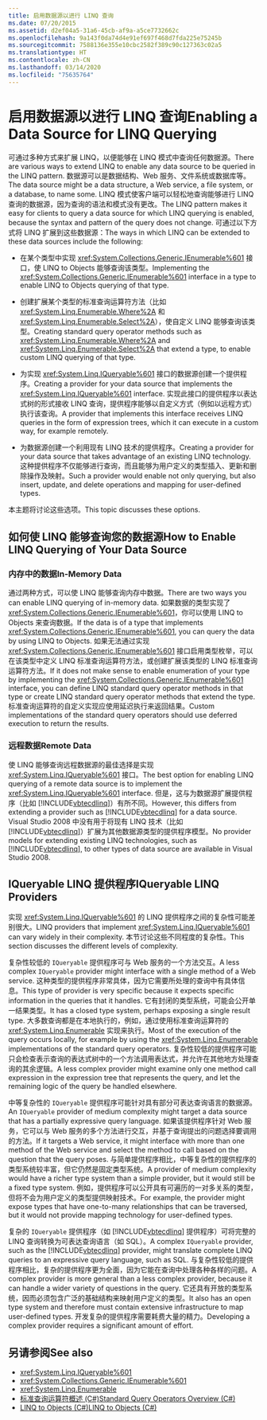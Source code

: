 ```yaml
---
title: 启用数据源以进行 LINQ 查询
ms.date: 07/20/2015
ms.assetid: d2ef04a5-31a6-45cb-af9a-a5ce7732662c
ms.openlocfilehash: 9a143f0da74d4e91ef697f468d7fda225e75245b
ms.sourcegitcommit: 7588136e355e10cbc2582f389c90c127363c02a5
ms.translationtype: HT
ms.contentlocale: zh-CN
ms.lasthandoff: 03/14/2020
ms.locfileid: "75635764"
---
```

# <a name="enabling-a-data-source-for-linq-querying"></a><span data-ttu-id="14ea3-102">启用数据源以进行 LINQ 查询</span><span class="sxs-lookup"><span data-stu-id="14ea3-102">Enabling a Data Source for LINQ Querying</span></span>
<span data-ttu-id="14ea3-103">可通过多种方式来扩展 LINQ，以便能够在 LINQ 模式中查询任何数据源。</span><span class="sxs-lookup"><span data-stu-id="14ea3-103">There are various ways to extend LINQ to enable any data source to be queried in the LINQ pattern.</span></span> <span data-ttu-id="14ea3-104">数据源可以是数据结构、Web 服务、文件系统或数据库等。</span><span class="sxs-lookup"><span data-stu-id="14ea3-104">The data source might be a data structure, a Web service, a file system, or a database, to name some.</span></span> <span data-ttu-id="14ea3-105">LINQ 模式使客户端可以轻松地查询能够进行 LINQ 查询的数据源，因为查询的语法和模式没有更改。</span><span class="sxs-lookup"><span data-stu-id="14ea3-105">The LINQ pattern makes it easy for clients to query a data source for which LINQ querying is enabled, because the syntax and pattern of the query does not change.</span></span> <span data-ttu-id="14ea3-106">可通过以下方式将 LINQ 扩展到这些数据源：</span><span class="sxs-lookup"><span data-stu-id="14ea3-106">The ways in which LINQ can be extended to these data sources include the following:</span></span>  
  
- <span data-ttu-id="14ea3-107">在某个类型中实现 <xref:System.Collections.Generic.IEnumerable%601> 接口，使 LINQ to Objects 能够查询该类型。</span><span class="sxs-lookup"><span data-stu-id="14ea3-107">Implementing the <xref:System.Collections.Generic.IEnumerable%601> interface in a type to enable LINQ to Objects querying of that type.</span></span>  
  
- <span data-ttu-id="14ea3-108">创建扩展某个类型的标准查询运算符方法（比如 <xref:System.Linq.Enumerable.Where%2A> 和 <xref:System.Linq.Enumerable.Select%2A>），使自定义 LINQ 能够查询该类型。</span><span class="sxs-lookup"><span data-stu-id="14ea3-108">Creating standard query operator methods such as <xref:System.Linq.Enumerable.Where%2A> and <xref:System.Linq.Enumerable.Select%2A> that extend a type, to enable custom LINQ querying of that type.</span></span>  
  
- <span data-ttu-id="14ea3-109">为实现 <xref:System.Linq.IQueryable%601> 接口的数据源创建一个提供程序。</span><span class="sxs-lookup"><span data-stu-id="14ea3-109">Creating a provider for your data source that implements the <xref:System.Linq.IQueryable%601> interface.</span></span> <span data-ttu-id="14ea3-110">实现此接口的提供程序以表达式树的形式接收 LINQ 查询，提供程序能够以自定义方式（例如以远程方式）执行该查询。</span><span class="sxs-lookup"><span data-stu-id="14ea3-110">A provider that implements this interface receives LINQ queries in the form of expression trees, which it can execute in a custom way, for example remotely.</span></span>  
  
- <span data-ttu-id="14ea3-111">为数据源创建一个利用现有 LINQ 技术的提供程序。</span><span class="sxs-lookup"><span data-stu-id="14ea3-111">Creating a provider for your data source that takes advantage of an existing LINQ technology.</span></span> <span data-ttu-id="14ea3-112">这种提供程序不仅能够进行查询，而且能够为用户定义的类型插入、更新和删除操作及映射。</span><span class="sxs-lookup"><span data-stu-id="14ea3-112">Such a provider would enable not only querying, but also insert, update, and delete operations and mapping for user-defined types.</span></span>  
  
 <span data-ttu-id="14ea3-113">本主题将讨论这些选项。</span><span class="sxs-lookup"><span data-stu-id="14ea3-113">This topic discusses these options.</span></span>  
  
## <a name="how-to-enable-linq-querying-of-your-data-source"></a><span data-ttu-id="14ea3-114">如何使 LINQ 能够查询您的数据源</span><span class="sxs-lookup"><span data-stu-id="14ea3-114">How to Enable LINQ Querying of Your Data Source</span></span>  
  
### <a name="in-memory-data"></a><span data-ttu-id="14ea3-115">内存中的数据</span><span class="sxs-lookup"><span data-stu-id="14ea3-115">In-Memory Data</span></span>  
 <span data-ttu-id="14ea3-116">通过两种方式，可以使 LINQ 能够查询内存中数据。</span><span class="sxs-lookup"><span data-stu-id="14ea3-116">There are two ways you can enable LINQ querying of in-memory data.</span></span> <span data-ttu-id="14ea3-117">如果数据的类型实现了 <xref:System.Collections.Generic.IEnumerable%601>，你可以使用 LINQ to Objects 来查询数据。</span><span class="sxs-lookup"><span data-stu-id="14ea3-117">If the data is of a type that implements <xref:System.Collections.Generic.IEnumerable%601>, you can query the data by using LINQ to Objects.</span></span> <span data-ttu-id="14ea3-118">如果无法通过实现 <xref:System.Collections.Generic.IEnumerable%601> 接口启用类型枚举，可以在该类型中定义 LINQ 标准查询运算符方法，或创建扩展该类型的 LINQ 标准查询运算符方法。</span><span class="sxs-lookup"><span data-stu-id="14ea3-118">If it does not make sense to enable enumeration of your type by implementing the <xref:System.Collections.Generic.IEnumerable%601> interface, you can define LINQ standard query operator methods in that type or create LINQ standard query operator methods that extend the type.</span></span> <span data-ttu-id="14ea3-119">标准查询运算符的自定义实现应使用延迟执行来返回结果。</span><span class="sxs-lookup"><span data-stu-id="14ea3-119">Custom implementations of the standard query operators should use deferred execution to return the results.</span></span>  
  
### <a name="remote-data"></a><span data-ttu-id="14ea3-120">远程数据</span><span class="sxs-lookup"><span data-stu-id="14ea3-120">Remote Data</span></span>  
 <span data-ttu-id="14ea3-121">使 LINQ 能够查询远程数据源的最佳选择是实现 <xref:System.Linq.IQueryable%601> 接口。</span><span class="sxs-lookup"><span data-stu-id="14ea3-121">The best option for enabling LINQ querying of a remote data source is to implement the <xref:System.Linq.IQueryable%601> interface.</span></span> <span data-ttu-id="14ea3-122">但是，这与为数据源扩展提供程序（比如 [!INCLUDE[vbtecdlinq](~/includes/vbtecdlinq-md.md)]）有所不同。</span><span class="sxs-lookup"><span data-stu-id="14ea3-122">However, this differs from extending a provider such as [!INCLUDE[vbtecdlinq](~/includes/vbtecdlinq-md.md)] for a data source.</span></span> <span data-ttu-id="14ea3-123">Visual Studio 2008 中没有用于将现有 LINQ 技术（比如 [!INCLUDE[vbtecdlinq](~/includes/vbtecdlinq-md.md)]）扩展为其他数据源类型的提供程序模型。</span><span class="sxs-lookup"><span data-stu-id="14ea3-123">No provider models for extending existing LINQ technologies, such as [!INCLUDE[vbtecdlinq](~/includes/vbtecdlinq-md.md)], to other types of data source are available in Visual Studio 2008.</span></span>
  
## <a name="iqueryable-linq-providers"></a><span data-ttu-id="14ea3-124">IQueryable LINQ 提供程序</span><span class="sxs-lookup"><span data-stu-id="14ea3-124">IQueryable LINQ Providers</span></span>  
 <span data-ttu-id="14ea3-125">实现 <xref:System.Linq.IQueryable%601> 的 LINQ 提供程序之间的复杂性可能差别很大。</span><span class="sxs-lookup"><span data-stu-id="14ea3-125">LINQ providers that implement <xref:System.Linq.IQueryable%601> can vary widely in their complexity.</span></span> <span data-ttu-id="14ea3-126">本节讨论这些不同程度的复杂性。</span><span class="sxs-lookup"><span data-stu-id="14ea3-126">This section discusses the different levels of complexity.</span></span>  
  
 <span data-ttu-id="14ea3-127">复杂性较低的 `IQueryable` 提供程序可与 Web 服务的一个方法交互。</span><span class="sxs-lookup"><span data-stu-id="14ea3-127">A less complex `IQueryable` provider might interface with a single method of a Web service.</span></span> <span data-ttu-id="14ea3-128">这种类型的提供程序非常具体，因为它需要所处理的查询中有具体信息。</span><span class="sxs-lookup"><span data-stu-id="14ea3-128">This type of provider is very specific because it expects specific information in the queries that it handles.</span></span> <span data-ttu-id="14ea3-129">它有封闭的类型系统，可能会公开单一结果类型。</span><span class="sxs-lookup"><span data-stu-id="14ea3-129">It has a closed type system, perhaps exposing a single result type.</span></span> <span data-ttu-id="14ea3-130">大多数查询都是在本地执行的，例如，通过使用标准查询运算符的 <xref:System.Linq.Enumerable> 实现来执行。</span><span class="sxs-lookup"><span data-stu-id="14ea3-130">Most of the execution of the query occurs locally, for example by using the <xref:System.Linq.Enumerable> implementations of the standard query operators.</span></span> <span data-ttu-id="14ea3-131">复杂性较低的提供程序可能只会检查表示查询的表达式树中的一个方法调用表达式，并允许在其他地方处理查询的其余逻辑。</span><span class="sxs-lookup"><span data-stu-id="14ea3-131">A less complex provider might examine only one method call expression in the expression tree that represents the query, and let the remaining logic of the query be handled elsewhere.</span></span>  
  
 <span data-ttu-id="14ea3-132">中等复杂性的 `IQueryable` 提供程序可能针对具有部分可表达查询语言的数据源。</span><span class="sxs-lookup"><span data-stu-id="14ea3-132">An `IQueryable` provider of medium complexity might target a data source that has a partially expressive query language.</span></span> <span data-ttu-id="14ea3-133">如果该提供程序针对 Web 服务，它可以与 Web 服务的多个方法进行交互，并基于查询提出的问题选择要调用的方法。</span><span class="sxs-lookup"><span data-stu-id="14ea3-133">If it targets a Web service, it might interface with more than one method of the Web service and select the method to call based on the question that the query poses.</span></span> <span data-ttu-id="14ea3-134">与简单提供程序相比，中等复杂性的提供程序的类型系统较丰富，但它仍然是固定类型系统。</span><span class="sxs-lookup"><span data-stu-id="14ea3-134">A provider of medium complexity would have a richer type system than a simple provider, but it would still be a fixed type system.</span></span> <span data-ttu-id="14ea3-135">例如，提供程序可以公开具有可遍历的一对多关系的类型，但将不会为用户定义的类型提供映射技术。</span><span class="sxs-lookup"><span data-stu-id="14ea3-135">For example, the provider might expose types that have one-to-many relationships that can be traversed, but it would not provide mapping technology for user-defined types.</span></span>  
  
 <span data-ttu-id="14ea3-136">复杂的 `IQueryable` 提供程序（如 [!INCLUDE[vbtecdlinq](~/includes/vbtecdlinq-md.md)] 提供程序）可将完整的 LINQ 查询转换为可表达查询语言（如 SQL）。</span><span class="sxs-lookup"><span data-stu-id="14ea3-136">A complex `IQueryable` provider, such as the [!INCLUDE[vbtecdlinq](~/includes/vbtecdlinq-md.md)] provider, might translate complete LINQ queries to an expressive query language, such as SQL.</span></span> <span data-ttu-id="14ea3-137">与复杂性较低的提供程序相比，复杂的提供程序更为全面，因为它能在查询中处理各种各样的问题。</span><span class="sxs-lookup"><span data-stu-id="14ea3-137">A complex provider is more general than a less complex provider, because it can handle a wider variety of questions in the query.</span></span> <span data-ttu-id="14ea3-138">它还具有开放的类型系统，因而必须包含广泛的基础结构来映射用户定义的类型。</span><span class="sxs-lookup"><span data-stu-id="14ea3-138">It also has an open type system and therefore must contain extensive infrastructure to map user-defined types.</span></span> <span data-ttu-id="14ea3-139">开发复杂的提供程序需要耗费大量的精力。</span><span class="sxs-lookup"><span data-stu-id="14ea3-139">Developing a complex provider requires a significant amount of effort.</span></span>  
  
## <a name="see-also"></a><span data-ttu-id="14ea3-140">另请参阅</span><span class="sxs-lookup"><span data-stu-id="14ea3-140">See also</span></span>

- <xref:System.Linq.IQueryable%601>
- <xref:System.Collections.Generic.IEnumerable%601>
- <xref:System.Linq.Enumerable>
- [<span data-ttu-id="14ea3-141">标准查询运算符概述 (C#)</span><span class="sxs-lookup"><span data-stu-id="14ea3-141">Standard Query Operators Overview (C#)</span></span>](./standard-query-operators-overview.md)
- [<span data-ttu-id="14ea3-142">LINQ to Objects (C#)</span><span class="sxs-lookup"><span data-stu-id="14ea3-142">LINQ to Objects (C#)</span></span>](./linq-to-objects.md)
